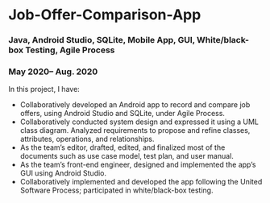 # Job-Offer-Comparison-App
### Java, Android Studio, SQLite, Mobile App, GUI, White/black-box Testing, Agile Process
### May 2020– Aug. 2020 

In this project, I have:
-	Collaboratively developed an Android app to record and compare job offers, using Android Studio and SQLite, under Agile Process.
-	Collaboratively conducted system design and expressed it using a UML class diagram. Analyzed requirements to propose and refine classes, attributes, operations, and relationships. 
-	As the team’s editor, drafted, edited, and finalized most of the documents such as use case model, test plan, and user manual. 
-	As the team’s front-end engineer, designed and implemented the app’s GUI using Android Studio.
-	Collaboratively implemented and developed the app following the United Software Process; participated in white/black-box testing.
